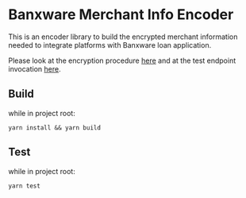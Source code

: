 # Banxware Merchant Info Encoder

This is an encoder library to build the encrypted merchant information needed to integrate platforms with Banxware loan application.

Please look at the encryption procedure [here](src/index.ts) and at the test endpoint invocation [here](test/index.test.ts).

## Build

while in project root:

```
yarn install && yarn build
```

## Test

while in project root:

```
yarn test
```
